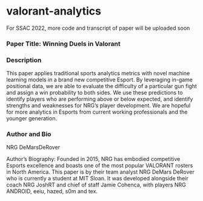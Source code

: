 # valorant-analytics
For SSAC 2022, more code and transcript of paper will be uploaded soon

### Paper Title: Winning Duels in Valorant

### Description
This paper applies traditional sports analytics metrics with novel machine learning models in a brand new competitive Esport. By leveraging in-game positional data, we are able to evaluate the difficulty of a particular gun fight and assign a win probability to both sides. We use these predictions to identify players who are performing above or below expected, and identify strengths and weaknesses for NRG’s player development. We are hopeful for more analytics in Esports from current working professionals and the younger generation.  

### Author and Bio
NRG DeMarsDeRover

Author’s Biography: Founded in 2015, NRG has embodied competitive Esports excellence and boasts one of the most popular VALORANT rosters in North America. This paper is by their team analyst NRG DeMars DeRover who is currently a student at MIT Sloan. It was developed alongside their coach NRG JoshRT and chief of staff Jamie Cohenca, with players NRG ANDROID, eeiu, hazed, s0m and tex.


